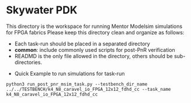 # Skywater PDK
This directory is the workspace for running Mentor Modelsim simulations for FPGA fabrics
Please keep this directory clean and organize as follows:
- Each task-run should be placed in a separated directory
- **common**: include commonly used scripts for post-PnR verification 
- READMD is the only file allowed in the directory, others should be sub-directories.

* Quick Example to run simulations for task-run

```
python3 run_post_pnr_msim_task.py --testbench_dir_name ../../TESTBENCH/k4_N8_caravel_io_FPGA_12x12_fdhd_cc --task_name k4_N8_caravel_io_FPGA_12x12_fdhd_cc
```
